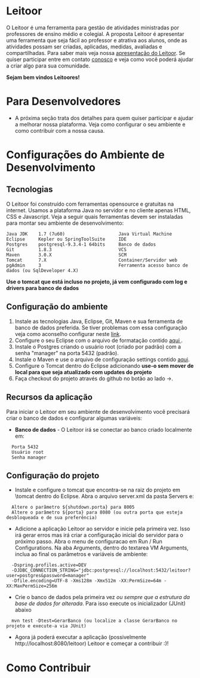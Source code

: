 # Leitoor

O Leitoor é uma ferramenta para gestão de atividades ministradas por professores de ensino médio e colegial. A proposta Leitoor é apresentar uma ferramenta que seja fácil ao professor e atrativa aos alunos, onde as atividades possam ser criadas, aplicadas, medidas, avaliadas e compartilhadas. Para saber mais veja nossa <a href="https://drive.google.com/file/d/0B8O7Eidsae0kazBFRDlFVXRDcnM/view?usp=sharing" target="_blank"> apresentação do Leitoor</a>. Se quiser participar entre em contato <a href="mailto:celio@delogic.com.br">conosco</a> e veja como você poderá ajudar a criar algo para sua comunidade.

**Sejam bem vindos Leitoores!**


# Para Desenvolvedores
* A próxima seção trata dos detalhes para quem quiser participar e ajudar a melhorar nossa plataforma. Veja como configurar o seu ambiente e como contribuir com a nossa causa.

# Configurações do Ambiente de Desenvolvimento
## Tecnologias
O Leitoor foi construído com ferramentas opensource e gratuitas na internet. Usamos a plataforma Java no servidor e no cliente apenas HTML, CSS e Javascript. Veja a seguir quais ferramentas devem ser instaladas para montar seu ambiente de desenvolvimento:
```
Java JDK	1.7 (7u60)                    Java Virtual Machine
Eclipse 	Kepler ou SpringToolSuite     IDE
Postgres 	postgresql-9.3.4-1 64bits     Banco de dados
Git 		1.8.3          	              VCS
Maven 		3.0.X                         SCM
Tomcat 		7.X                           Container/Servidor web
pgAdmin 	3                             Ferramenta acesso banco de dados (ou SqlDeveloper 4.X)
```
**Use o tomcat que está incluso no projeto, já vem configurado com log e drivers para banco de dados**

## Configuração do ambiente
1. Instale as tecnologias Java, Eclipse, Git, Maven e sua ferramenta de banco de dados preferida. Se tiver problemas com essa configuração veja como aconselho configurar neste <a href="https://github.com/celiosilva/leitoor/blob/master/docs/guia-instalacao-configuracao.txt" target="blank"> link</a>.
2. Configure o seu Eclipse com o arquivo de formatação contido <a href="https://github.com/celiosilva/leitoor/blob/master/docs/styleformatter.xml" download="styleformatter.xml"> aqui </a>.
3. Instale o Postgres criando o usuário root (criado por padrão) com a senha "manager" na porta 5432 (padrão).
4. Instale o Maven e use o arquivo de configuração settings contido <a href="https://github.com/celiosilva/leitoor/blob/master/docs/settings.xml" download="settings.xml">aqui</a>.
5. Configure o Tomcat dentro do Eclipse adicionando **use-o sem mover de local para que seja atualizado com updates do projeto**
6. Faça checkout do projeto através do github no botão ao lado &rarr;.

## Recursos da aplicação
Para iniciar o Leitoor em seu ambiente de desenvolvimento você precisará criar o banco de dados e configurar algumas variáveis:

* **Banco de dados** - O Leitoor irá se conectar ao banco criado localmente em:
```
  Porta 5432
  Usuário root
  Senha manager
```

## Configuração do projeto
* Instale e configure o tomcat que encontra-se na raiz do projeto em \tomcat dentro do Eclipse. Abra o arquivo server.xml da pasta Servers e:
```
  Altere o parâmetro ${shutdown.porta} para 8005
  Altere o parâmetro ${porta} para 8080 (ou outra porta que esteja desbloqueada e de sua preferência)
```

* Adicione a aplicação Leitoor ao servidor e inicie pela primeira vez. Isso irá gerar erros mas irá criar a configuração inicial do servidor para o próximo passo. Abra o menu de configuracao em Run / Run Configurations. Na aba Arguments, dentro do textarea VM Arguments, inclua ao final os parâmetros e variáveis de ambiente:
```
  -Dspring.profiles.active=DEV
  -DJDBC_CONNECTION_STRING="jdbc:postgresql://localhost:5432/leitoor?user=postgres&password=manager"
  -Dfile.encoding=UTF-8 -Xms128m -Xmx512m -XX:PermSize=64m -XX:MaxPermSize=256m
```

* Crie o banco de dados pela primeira vez *ou sempre que a estrutura da base de dados for alterada*. Para isso execute os inicializador (JUnit) abaixo
```
  mvn test -Dtest=GerarBanco (ou localize a classe GerarBanco no projeto e execute-a via JUnit)
```

* Agora já poderá executar a aplicação (possivelmente http://localhost:8080/leitoor)  Leitoor e começar a contribuir :)!

# Como Contribuir






